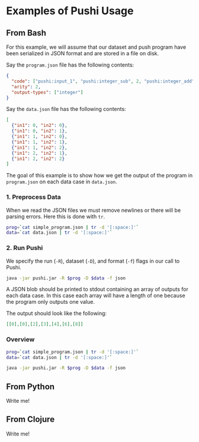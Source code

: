 # Examples of Pushi Usage

## From Bash

For this example, we will assume that our dataset and push program have been serialized in JSON format and are stored in a file on disk.

Say the `program.json` file has the following contents:

```JSON
{
  "code": ["pushi:input_1", "pushi:integer_sub", 2, "pushi:integer_add", "pushi:input_0", "pushi:integer_mult"],
  "arity": 2,
  "output-types": ["integer"]
}
```

Say the `data.json` file has the following contents:

```JSON
[
  {"in1": 0, "in2": 0},
  {"in1": 0, "in2": 1},
  {"in1": 1, "in2": 0},
  {"in1": 1, "in2": 1},
  {"in1": 1, "in2": 2},
  {"in1": 2, "in2": 1},
  {"in1": 2, "in2": 2}
]
```

The goal of this example is to show how we get the output of the program in `program.json` on each data case in `data.json`.

### 1. Preprocess Data

When we read the JSON files we must remove newlines or there will be parsing errors. Here this is done with `tr`.

```sh
prog=`cat simple_program.json | tr -d '[:space:]'`
data=`cat data.json | tr -d '[:space:]'`
```

### 2. Run Pushi

We specify the run (`-R`), dataset (`-D`), and format (`-f`) flags in our call to Pushi.

```sh
java -jar pushi.jar -R $prog -D $data -f json
```

A JSON blob should be printed to stdout containing an array of outputs for each data case. In this case each array will have a length of one because the program only outputs one value.

The output should look like the following:

```JSON
[[0],[0],[2],[3],[4],[6],[8]]
```

### Overview

```sh
prog=`cat simple_program.json | tr -d '[:space:]'`
data=`cat data.json | tr -d '[:space:]'`

java -jar pushi.jar -R $prog -D $data -f json
```


## From Python

Write me!


## From Clojure

Write me!
